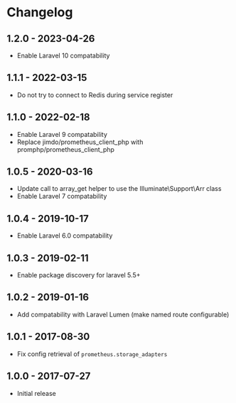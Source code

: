# Changelog

## 1.2.0 - 2023-04-26

* Enable Laravel 10 compatability

## 1.1.1 - 2022-03-15

* Do not try to connect to Redis during service register

## 1.1.0 - 2022-02-18

* Enable Laravel 9 compatability
* Replace jimdo/prometheus_client_php with promphp/prometheus_client_php

## 1.0.5 - 2020-03-16

* Update call to array_get helper to use the Illuminate\Support\Arr class
* Enable Laravel 7 compatability

## 1.0.4 - 2019-10-17

* Enable Laravel 6.0 compatability

## 1.0.3 - 2019-02-11

* Enable package discovery for laravel 5.5+ 

## 1.0.2 - 2019-01-16

* Add compatability with Laravel Lumen (make named route configurable)

## 1.0.1 - 2017-08-30

* Fix config retrieval of `prometheus.storage_adapters`

## 1.0.0 - 2017-07-27

* Initial release
